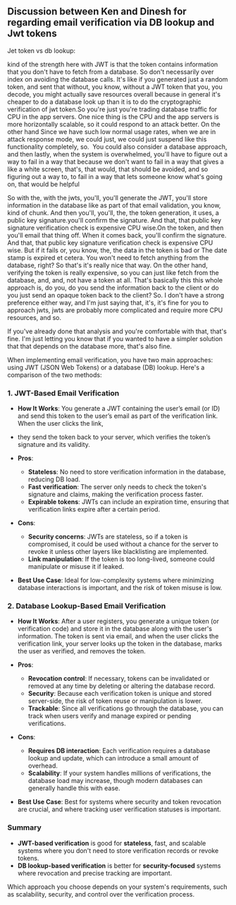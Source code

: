## Discussion between Ken and Dinesh for regarding email verification via DB lookup and Jwt tokens

Jet token vs db lookup:

kind of the strength here with JWT is that the token contains information that you don't have to fetch from a database. So  don't necessarily over index on avoiding the database calls.
It's like if you generated just a random token, and sent that without, you know, without a JWT token that you, you decode, you might actually save resources overall because in general it's cheaper to 
do a database look up than it is to do the cryptographic verification of jwt token.So you're just you're trading database traffic for CPU in the app servers. One nice thing is the CPU and the app 
servers is more horizontally scalable, so it could respond to an attack better. On the other hand Since we have such low normal usage rates, when we are in attack response mode, 
we could just, we could just suspend like this functionality completely, so.  You could also consider a database approach, and then lastly, when the system is overwhelmed, you'll have to 
figure out a way to fail in a way that because we don't want to fail in a way that gives a like a white screen, that's, that would, that should be avoided, and so figuring out a way to,
to fail in a way that lets someone know what's going on, that would be helpful 

So with the, with the jwts, you'll, you'll generate the JWT, you'll store information in the database like as part of that email validation, you know, kind of chunk. And then you'll, you'll, the, the token generation, it uses, a public key signature.you'll confirm the signature. And that, that public key signature verification check is expensive CPU wise.On the token, and then you'll email that thing off. When it comes back, you'll confirm the signature. And that, that public key signature verification check is expensive CPU wise. But if it fails or, you know, the, the data in the token is bad or The date stamp is expired et cetera. You won't need to fetch anything from the database, right? So that's it's really nice that way. On the other hand, verifying the token is really expensive, so you can just like fetch from the database, and, and, not have a token at all.
That's basically this this whole approach is, do you, do you send the information back to the client or do you just send an opaque token back to the client? So.
I don't have a strong preference either way, and I'm just saying that, it's, it's fine for you to approach jwts, jwts are probably more complicated and require more CPU resources, and so.

If you've already done that analysis and you're comfortable with that, that's fine. I'm just letting you know that if you wanted to have a simpler solution that that depends on the database more, that's also fine.


When implementing email verification, you have two main approaches: using JWT (JSON Web Tokens) or a database (DB) lookup. Here's a comparison of the two methods:

### 1. **JWT-Based Email Verification**
   - **How It Works**: You generate a JWT containing the user’s email (or ID) and send this token to the user’s email as part of the verification link. When the user clicks the link,
   - they send the token back to your server, which verifies the token’s signature and its validity.
   
   - **Pros**:
     - **Stateless**: No need to store verification information in the database, reducing DB load.
     - **Fast verification**: The server only needs to check the token's signature and claims, making the verification process faster.
     - **Expirable tokens**: JWTs can include an expiration time, ensuring that verification links expire after a certain period.

   - **Cons**:
     - **Security concerns**: JWTs are stateless, so if a token is compromised, it could be used without a chance for the server to revoke it unless other layers like blacklisting are implemented.
     - **Link manipulation**: If the token is too long-lived, someone could manipulate or misuse it if leaked.

   - **Best Use Case**: Ideal for low-complexity systems where minimizing database interactions is important, and the risk of token misuse is low.

### 2. **Database Lookup-Based Email Verification**
   - **How It Works**: After a user registers, you generate a unique token (or verification code) and store it in the database along with the user's information. The token is sent via email, and when the user clicks the verification link, your server looks up the token in the database, marks the user as verified, and removes the token.

   - **Pros**:
     - **Revocation control**: If necessary, tokens can be invalidated or removed at any time by deleting or altering the database record.
     - **Security**: Because each verification token is unique and stored server-side, the risk of token reuse or manipulation is lower.
     - **Trackable**: Since all verifications go through the database, you can track when users verify and manage expired or pending verifications.

   - **Cons**:
     - **Requires DB interaction**: Each verification requires a database lookup and update, which can introduce a small amount of overhead.
     - **Scalability**: If your system handles millions of verifications, the database load may increase, though modern databases can generally handle this with ease.

   - **Best Use Case**: Best for systems where security and token revocation are crucial, and where tracking user verification statuses is important.

### Summary
- **JWT-based verification** is good for **stateless**, fast, and scalable systems where you don't need to store verification records or revoke tokens.
- **DB lookup-based verification** is better for **security-focused** systems where revocation and precise tracking are important.

Which approach you choose depends on your system's requirements, such as scalability, security, and control over the verification process.
